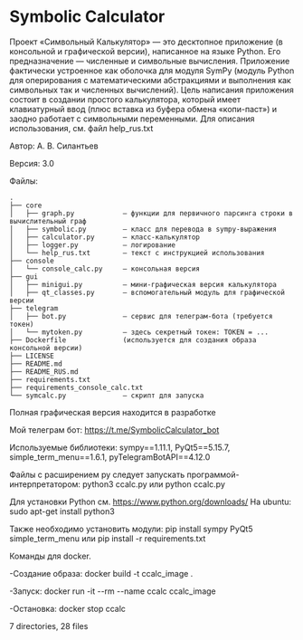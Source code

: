 # Symbolic Calculator
Проект «Символьный Калькулятор» — это десктопное приложение (в консольной и графической версии), написанное на языке Python.
Его предназначение — численные и символьные вычисления.
Приложение фактически устроенное как оболочка для модуля SymPy (модуль Python для оперирования с математическими абстракциями и выполнения как символьных так и численных вычислений).
Цель написания приложения состоит в создании простого калькулятора, который имеет клавиатурный ввод (плюс вставка из буфера обмена «копи-паст») и заодно работает с символьными переменными.
Для описания использования, см. файл help_rus.txt

Автор: А. В. Силантьев

Версия: 3.0

Файлы:
```plaintext
.
├── core
│   ├── graph.py            — функции для первичного парсинга строки в вычислительный граф
│   ├── symbolic.py         — класс для перевода в sympy-выражения
│   ├── calculator.py       — класс-калькулятор
│   ├── logger.py           — логирование
│   └── help_rus.txt        — текст с инструкцией использования
├── console
│   └── console_calc.py     — консольная версия
├── gui
│   ├── minigui.py          — мини-графическая версия калькулятора
│   ├── qt_classes.py       — вспомогательный модуль для графической версии
├── telegram
│   ├── bot.py              — сервис для телеграм-бота (требуется токен)
│   └── mytoken.py          — здесь секретный токен: TOKEN = ...
├── Dockerfile              (используется для создания образа консольной версии)
├── LICENSE
├── README.md
├── README_RUS.md
├── requirements.txt
├── requirements_console_calc.txt
└── symcalc.py              — скрипт для запуска
```

Полная графическая версия находится в разработке

Мой телеграм бот: https://t.me/SymbolicCalculator_bot

Используемые библиотеки:
sympy==1.11.1, PyQt5==5.15.7, simple_term_menu==1.6.1, pyTelegramBotAPI==4.12.0

Файлы с расширением py следует запускать программой-интерпретатором:
python3 ccalc.py
или
python ccalc.py

Для установки Python см. https://www.python.org/downloads/
На ubuntu:
sudo apt-get install python3

Также необходимо установить модули:
pip install sympy PyQt5 simple_term_menu
или
pip install -r requirements.txt

Команды для docker.

-Создание образа:
docker build -t ccalc_image .

-Запуск:
docker run -it --rm --name ccalc ccalc_image

-Остановка:
docker stop ccalc

7 directories, 28 files

